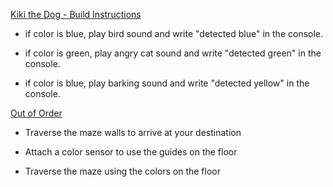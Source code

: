 [Kiki the Dog - Build Instructions](https://education.lego.com/v3/assets/blt293eea581807678a/blt2423455cd4b1ce39/5f88029ef4c5ce0e93db159b/help-bi-pdf-book1of1.pdf)

- if color is blue, play bird sound and write "detected blue" in the console.

- if color is green, play angry cat sound and write "detected green" in the console.

- if color is blue, play  barking sound and write "detected yellow" in the console.

[Out of Order](https://education.lego.com/en-us/lessons/prime-kickstart-a-business/out-of-order/)

- Traverse the maze walls to arrive at your destination

- Attach a color sensor to use the guides on the floor

- Traverse the maze using the colors on the floor
